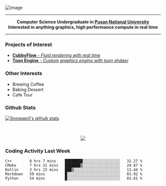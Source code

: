 ![image](https://user-images.githubusercontent.com/24654975/122706556-2ce28400-d293-11eb-86ee-22b9ba640f2b.png)


---

<p align="center">
  <strong>
    Computer Science Undergraduate in <a href="https://pusan.ac.kr/">Pusan National University</a>
    <br>
    Interested in anything graphics, high performance compute in real time
  </strong>
</p>

---

### Projects of Interest

* [**CubbyFlow** - *Fluid rendering with real time*](https://github.com/utilforever/CubbyFlow)
* [**Toon Engine** - *Custom graphics engine with toon shdaer*](https://github.com/Snowapril/ToonEngine)

### Other Interests

* Brewing Coffee
* Baking Dessert 
* Cafe Tour

### Github Stats
 
[![Snowapril's github stats](https://github-readme-stats.vercel.app/api?username=Snowapril&hide_title=true&hide_border=true&show_icons=true&include_all_commits=true&count_private=true)](https://github.com/Snowapril)

<p align="center">
    <br><br>
    <a href="https://snowapril.github.io"><img src="https://img.shields.io/badge/website-snowapril.github.io-red?style=for-the-badge"></a>
</p>

### Coding Activity Last Week

<!--START_SECTION:waka-->
```text
C++        8 hrs 7 mins    ████████░░░░░░░░░░░░░░░░░   32.27 % 
CMake      7 hrs 31 mins   ███████▒░░░░░░░░░░░░░░░░░   29.87 % 
Kotlin     3 hrs 23 mins   ███▒░░░░░░░░░░░░░░░░░░░░░   13.44 % 
Markdown   59 mins         █░░░░░░░░░░░░░░░░░░░░░░░░   03.92 % 
Python     54 mins         █░░░░░░░░░░░░░░░░░░░░░░░░   03.61 % 
```
<!--END_SECTION:waka-->

